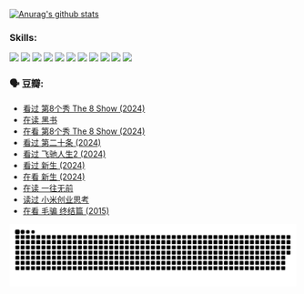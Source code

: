 
[![Anurag's github stats](https://github-readme-stats.vercel.app/api?username=w940853815)](https://github.com/anuraghazra/github-readme-stats)

### Skills:

<code><img height="32" src="https://cdn.jsdelivr.net/npm/simple-icons@v5/icons/python.svg"></code>
<code><img height="32" src="https://cdn.jsdelivr.net/npm/simple-icons@v5/icons/javascript.svg"></code>
<code><img height="32" src="https://cdn.jsdelivr.net/npm/simple-icons@v5/icons/django.svg"></code>
<code><img height="32" src="https://cdn.jsdelivr.net/npm/simple-icons@v5/icons/flask.svg"></code>
<code><img height="32" src="https://cdn.jsdelivr.net/npm/simple-icons@v5/icons/vuetify.svg"></code>
<code><img height="32" src="https://cdn.jsdelivr.net/npm/simple-icons@v5/icons/git.svg"></code>
<code><img height="32" src="https://cdn.jsdelivr.net/npm/simple-icons@v5/icons/docker.svg"></code>
<code><img height="32" src="https://cdn.jsdelivr.net/npm/simple-icons@v5/icons/postgresql.svg"></code>
<code><img height="32" src="https://cdn.jsdelivr.net/npm/simple-icons@v5/icons/elasticsearch.svg"></code>
<code><img height="32" src="https://cdn.jsdelivr.net/npm/simple-icons@v5/icons/macos.svg"></code>
<code><img height="32" src="https://cdn.jsdelivr.net/npm/simple-icons@v5/icons/linux.svg"></code>

### 🗣 豆瓣:

<!-- DOUBAN-ACTIVITIES:START -->
- [看过 第8个秀 The 8 Show‎ (2024)](https://www.douban.com/people/136069238/status/4622960077/?_i=17344968)
- [在读 黑书](https://www.douban.com/people/136069238/status/4621189759/?_i=17344968)
- [在看 第8个秀 The 8 Show‎ (2024)](https://www.douban.com/people/136069238/status/4619801154/?_i=17344968)
- [看过 第二十条‎ (2024)](https://www.douban.com/people/136069238/status/4618624208/?_i=17344968)
- [看过 飞驰人生2‎ (2024)](https://www.douban.com/people/136069238/status/4616048805/?_i=17344968)
- [看过 新生‎ (2024)](https://www.douban.com/people/136069238/status/4612373431/?_i=17344968)
- [在看 新生‎ (2024)](https://www.douban.com/people/136069238/status/4607441062/?_i=17344968)
- [在读 一往无前](https://www.douban.com/people/136069238/status/4590507310/?_i=17344968)
- [读过 小米创业思考](https://www.douban.com/people/136069238/status/4590506983/?_i=17344968)
- [在看 毛骗 终结篇‎ (2015)](https://www.douban.com/people/136069238/status/4581971924/?_i=17344968)
<!-- DOUBAN-ACTIVITIES:END -->


![Snake animation](https://raw.githubusercontent.com/w940853815/w940853815/output/github-contribution-grid-snake.svg)

<!--
**w940853815/w940853815** is a ✨ _special_ ✨ repository because its `README.md` (this file) appears on your GitHub profile.

Here are some ideas to get you started:

- 🔭 I’m currently working on ...
- 🌱 I’m currently learning ...
- 👯 I’m looking to collaborate on ...
- 🤔 I’m looking for help with ...
- 💬 Ask me about ...
- 📫 How to reach me: ...
- 😄 Pronouns: ...
- ⚡ Fun fact: ...
-->

